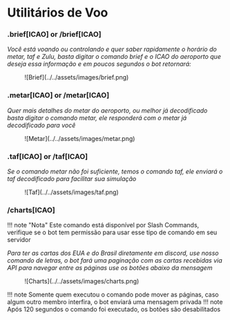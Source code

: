 # Utilitários de Voo
### .brief[ICAO] or /brief[ICAO]

*Você está voando ou controlando e quer saber rapidamente o horário do metar, taf e Zulu, basta digitar o comando brief e o ICAO do aeroporto que deseja essa informação e em poucos segundos o bot retornará:*
<figure markdown>
![Brief](../../assets/images/brief.png)
</figure>

### .metar[ICAO] or /metar[ICAO]

*Quer mais detalhes do metar do aeroporto, ou melhor já decodificado basta digitar o comando metar, ele responderá com o metar já decodificado para você*

<figure markdown>
![Metar](../../assets/images/metar.png)
</figure>

### .taf[ICAO] or /taf[ICAO]

*Se o comando metar não foi suficiente, temos o comando taf, ele enviará o taf decodificado para facilitar sua simulação*
<figure markdown>
![Taf](../../assets/images/taf.png)
</figure>


### /charts[ICAO]

!!! note "Nota"
    Este comando está disponível por Slash Commands, verifique se o bot tem permissão para usar esse tipo de comando em seu servidor


*Para ter as cartas dos EUA e do Brasil diretamente em discord, use nosso comando de letras, o bot fará uma paginação com as cartas recebidas via API para navegar entre as páginas use os botões abaixo da mensagem*
<figure markdown>
![Charts](../../assets/images/charts.png)
</figure>

!!! note
    Somente quem executou o comando pode mover as páginas, caso algum outro membro interfira, o bot enviará uma mensagem privada
!!! note
    Após 120 segundos o comando foi executado, os botões são desabilitados